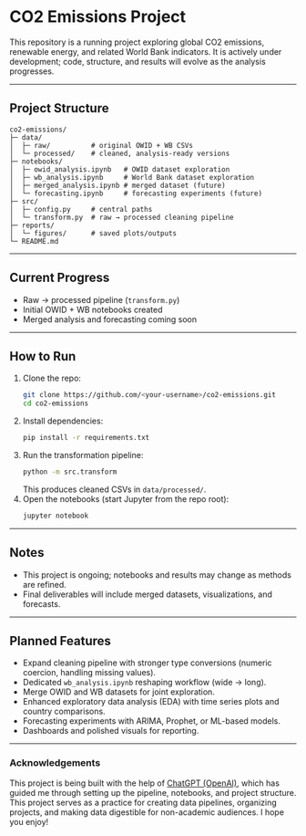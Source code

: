 # CO2 Emissions Project

This repository is a running project exploring global CO2 emissions, renewable energy, and related World Bank indicators.  It is actively under development; code, structure, and results will evolve as the analysis progresses.  

---

## Project Structure
```
co2-emissions/
├─ data/
│  ├─ raw/          # original OWID + WB CSVs
│  └─ processed/    # cleaned, analysis-ready versions
├─ notebooks/
│  ├─ owid_analysis.ipynb   # OWID dataset exploration
│  ├─ wb_analysis.ipynb     # World Bank dataset exploration
│  ├─ merged_analysis.ipynb # merged dataset (future)
│  └─ forecasting.ipynb     # forecasting experiments (future)
├─ src/
│  ├─ config.py     # central paths
│  └─ transform.py  # raw → processed cleaning pipeline
├─ reports/
│  └─ figures/      # saved plots/outputs
└─ README.md
```

---

## Current Progress
- Raw → processed pipeline (`transform.py`)  
- Initial OWID + WB notebooks created  
- Merged analysis and forecasting coming soon  

---

## How to Run
1. Clone the repo:
   ```bash
   git clone https://github.com/<your-username>/co2-emissions.git
   cd co2-emissions
   ```
2. Install dependencies:
   ```bash
   pip install -r requirements.txt
   ```
3. Run the transformation pipeline:
   ```bash
   python -m src.transform
   ```
   This produces cleaned CSVs in `data/processed/`.
4. Open the notebooks (start Jupyter from the repo root):
   ```bash
   jupyter notebook
   ```

---

## Notes
- This project is ongoing; notebooks and results may change as methods are refined.  
- Final deliverables will include merged datasets, visualizations, and forecasts.  

---

## Planned Features
- Expand cleaning pipeline with stronger type conversions (numeric coercion, handling missing values).  
- Dedicated `wb_analysis.ipynb` reshaping workflow (wide → long).  
- Merge OWID and WB datasets for joint exploration.  
- Enhanced exploratory data analysis (EDA) with time series plots and country comparisons.  
- Forecasting experiments with ARIMA, Prophet, or ML-based models.  
- Dashboards and polished visuals for reporting.  

---

### Acknowledgements
This project is being built with the help of [ChatGPT (OpenAI)](https://chat.openai.com), which has guided me through setting up the pipeline, notebooks, and project structure. This project serves as a practice for creating data pipelines, organizing projects, and making data digestible for non-academic audiences. I hope you enjoy!
